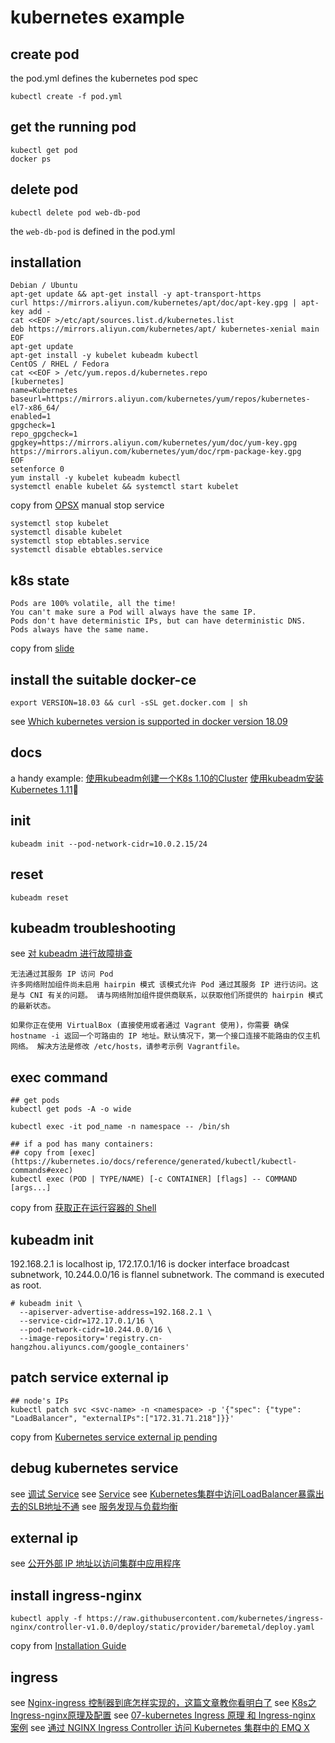 # kubernetes example

## create pod

the pod.yml defines the kubernetes pod spec
``` shell
kubectl create -f pod.yml
```

## get the running pod

``` shell
kubectl get pod
docker ps
```

## delete pod

``` shell
kubectl delete pod web-db-pod
```
the `web-db-pod` is defined in the pod.yml

## installation

``` shell
Debian / Ubuntu
apt-get update && apt-get install -y apt-transport-https
curl https://mirrors.aliyun.com/kubernetes/apt/doc/apt-key.gpg | apt-key add -
cat <<EOF >/etc/apt/sources.list.d/kubernetes.list
deb https://mirrors.aliyun.com/kubernetes/apt/ kubernetes-xenial main
EOF
apt-get update
apt-get install -y kubelet kubeadm kubectl
CentOS / RHEL / Fedora
cat <<EOF > /etc/yum.repos.d/kubernetes.repo
[kubernetes]
name=Kubernetes
baseurl=https://mirrors.aliyun.com/kubernetes/yum/repos/kubernetes-el7-x86_64/
enabled=1
gpgcheck=1
repo_gpgcheck=1
gpgkey=https://mirrors.aliyun.com/kubernetes/yum/doc/yum-key.gpg https://mirrors.aliyun.com/kubernetes/yum/doc/rpm-package-key.gpg
EOF
setenforce 0
yum install -y kubelet kubeadm kubectl
systemctl enable kubelet && systemctl start kubelet
```
copy from [OPSX](https://opsx.alibaba.com/mirror)
manual stop service

``` shell
systemctl stop kubelet
systemctl disable kubelet
systemctl stop ebtables.service
systemctl disable ebtables.service
```

## k8s state

```
Pods are 100% volatile, all the time!
You can't make sure a Pod will always have the same IP.
Pods don't have deterministic IPs, but can have deterministic DNS.
Pods always have the same name.
```
copy from [slide](https://codesync.global/uploads/media/default/0001/01/7760ae3859f5d53c9f98b8bbff275d7060f6a806.pdf)

## install the suitable docker-ce

``` shell
export VERSION=18.03 && curl -sSL get.docker.com | sh
```
see [Which kubernetes version is supported in docker version 18.09](https://stackoverflow.com/questions/53256739/which-kubernetes-version-is-supported-in-docker-version-18-09)

## docs
a handy example: [使用kubeadm创建一个K8s 1.10的Cluster](https://zhuanlan.zhihu.com/p/31398416)
[使用kubeadm安装Kubernetes 1.11](https://zhuanlan.zhihu.com/p/40931670)

## init

``` shell
kubeadm init --pod-network-cidr=10.0.2.15/24
```

## reset

``` shell
kubeadm reset
```

## kubeadm troubleshooting
see [对 kubeadm 进行故障排查](https://kubernetes.io/zh/docs/setup/production-environment/tools/kubeadm/troubleshooting-kubeadm/)

```
无法通过其服务 IP 访问 Pod
许多网络附加组件尚未启用 hairpin 模式 该模式允许 Pod 通过其服务 IP 进行访问。这是与 CNI 有关的问题。 请与网络附加组件提供商联系，以获取他们所提供的 hairpin 模式的最新状态。

如果你正在使用 VirtualBox (直接使用或者通过 Vagrant 使用)，你需要 确保 hostname -i 返回一个可路由的 IP 地址。默认情况下，第一个接口连接不能路由的仅主机网络。 解决方法是修改 /etc/hosts，请参考示例 Vagrantfile。

```

## exec command

``` shell
## get pods
kubectl get pods -A -o wide

kubectl exec -it pod_name -n namespace -- /bin/sh

## if a pod has many containers:
## copy from [exec](https://kubernetes.io/docs/reference/generated/kubectl/kubectl-commands#exec)
kubectl exec (POD | TYPE/NAME) [-c CONTAINER] [flags] -- COMMAND [args...]
```
copy from [获取正在运行容器的 Shell](https://kubernetes.io/zh/docs/tasks/debug-application-cluster/get-shell-running-container/)

## kubeadm init
192.168.2.1 is localhost ip, 172.17.0.1/16 is docker interface broadcast subnetwork, 10.244.0.0/16 is flannel subnetwork.
The command is executed as root.
``` shell
# kubeadm init \
  --apiserver-advertise-address=192.168.2.1 \
  --service-cidr=172.17.0.1/16 \
  --pod-network-cidr=10.244.0.0/16 \
  --image-repository='registry.cn-hangzhou.aliyuncs.com/google_containers'
```

## patch service external ip

``` shell
## node's IPs
kubectl patch svc <svc-name> -n <namespace> -p '{"spec": {"type": "LoadBalancer", "externalIPs":["172.31.71.218"]}}'
```
copy from [Kubernetes service external ip pending](https://stackoverflow.com/questions/44110876/kubernetes-service-external-ip-pending)

## debug kubernetes service
see [调试 Service](https://kubernetes.io/zh/docs/tasks/debug-application-cluster/debug-service/)
see [Service](https://kubernetes.io/docs/concepts/services-networking/service)
see [Kubernetes集群中访问LoadBalancer暴露出去的SLB地址不通](https://help.aliyun.com/document_detail/171437.html)
see [服务发现与负载均衡](https://jimmysong.io/kubernetes-handbook/practice/service-discovery-and-loadbalancing.html)

## external ip
see [公开外部 IP 地址以访问集群中应用程序](https://kubernetes.io/zh/docs/tutorials/stateless-application/expose-external-ip-address/)

## install ingress-nginx

``` shell
kubectl apply -f https://raw.githubusercontent.com/kubernetes/ingress-nginx/controller-v1.0.0/deploy/static/provider/baremetal/deploy.yaml
```

copy from [Installation Guide](https://kubernetes.github.io/ingress-nginx/deploy/#bare-metal)

## ingress
see [Nginx-ingress 控制器到底怎样实现的，这篇文章教你看明白了](https://zhuanlan.zhihu.com/p/406571145)
see [K8s之Ingress-nginx原理及配置](https://blog.51cto.com/u_14306186/2523096)
see [07-kubernetes Ingress 原理 和 Ingress-nginx 案例](https://www.huaweicloud.com/articles/9a81660c21bf6693469a8960342fc881.html)
see [通过 NGINX Ingress Controller 访问 Kubernetes 集群中的 EMQ X](https://www.emqx.com/zh/blog/access-emqx-in-kubernetes-cluster-through-nginx-ingress-controller)
